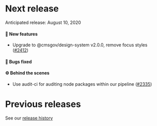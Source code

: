 # Next release

Anticipated release: August 10, 2020

#### 🚀 New features

- Upgrade to @cmsgov/design-system v2.0.0, remove focus styles ([#2412])

#### 🐛 Bugs fixed

#### ⚙️ Behind the scenes

- Use audit-ci for auditing node packages within our pipeline ([#2335])

# Previous releases

See our [release history](https://github.com/18F/cms-hitech-apd/releases)

[#2335]: https://github.com/18F/cms-hitech-apd/issues/2335
[#2412]: https://github.com/CMSgov/eAPD/issues/2412
